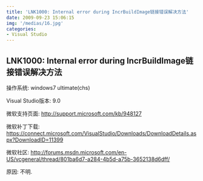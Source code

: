 ```yaml
---
title: 'LNK1000: Internal error during IncrBuildImage链接错误解决方法'
date: 2009-09-23 15:06:15
img: '/medias/16.jpg'
categories:
- Visual Studio
---
```


## LNK1000: Internal error during IncrBuildImage链接错误解决方法

操作系统: windows7 ultimate(chs)

Visual Studio版本: 9.0

微软支持页面: http://support.microsoft.com/kb/948127

微软补丁下载: https://connect.microsoft.com/VisualStudio/Downloads/DownloadDetails.aspx?DownloadID=11399

微软社区: http://forums.msdn.microsoft.com/en-US/vcgeneral/thread/801ba6d7-a284-4b5d-a75b-3652138d6dff/

原因: 不明.

